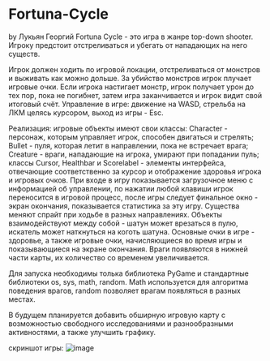 # Fortuna-Cycle
by Лукьян Георгий
Fortuna Cycle - это игра в жанре top-down shooter. Игроку предстоит отстреливаться и убегать от нападающих на него существ.

Игрок должен ходить по игровой локации, отстреливаться от монстров и выживать как можно дольше. За убийство монстров игрок плучает игровые очки. Если игрока настигает монстр, игрок получает урон до тех пор, пока не погибнет, затем игра заканчивается и игрок видит свой итоговый счёт.
Управление в игре: движение на WASD, стрельба на ЛКМ целясь курсором, выход из игры - Esc.  

Реализация: игровые объекты имеют свои классы: Character - персонаж, которым управляет игрок, способен двигаться и стрелять; Bullet - пуля, которая летит в направлении, пока не встречает врага; Creature - враги, нападающие на игрока, умирают при попадании пуль; классы Cursor, Healthbar и Scorelabel - элементы интерфейса, отвечающие соответственно за курсор и отображение здоровья игрока и игровых очков.
При входе в игру показывается загрузочное меню с информацией об управлении, по нажатии любой клавиши игрок переносится в игровой процесс, после игры следует финальное окно - экран окончания, показывается статистика за эту игру. Существа меняют спрайт при ходьбе в разных направлениях. Объекты взаимодействуют между собой - шатун может врезаться в пулю, искатель может наткнуться на коготь шатуна. Основные очки в игре - здоровье, а также игровые очки, начисляющиеся во время игры и показывающиеся на экране окончания. Враги появляются в нижней части карты, их количество со временем увеличивается. 

Для запуска необходимы толька библиотека PyGame и стандартные библиотеки os, sys, math, random. Math используется для алгоритма поведения врагов, random позволяет врагам появляться в разных местах.

В будущем планируется добавить обширную игровую карту с возможностью свободного исследованиями и разнообразными активностями, а также улучшить графику.

скриншот игры: ![image](https://github.com/GeorgyLuk/Fortuna-Cycle/assets/152562946/285ac4d8-0585-492d-9ca2-9df713af1e22)
